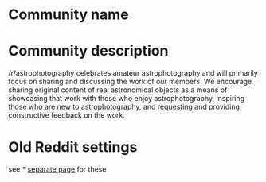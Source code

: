 # Community name

# Community description

/r/astrophotography celebrates amateur astrophotography and will primarily focus on sharing and discussing the work of our members. We encourage sharing original content of real astronomical objects as a means of showcasing that work with those who enjoy astrophotography, inspiring those who are new to astrophotography, and requesting and providing constructive feedback on the work. 

# Old Reddit settings

see * [separate page](sub-general-settings-old-reddit.md) for these
